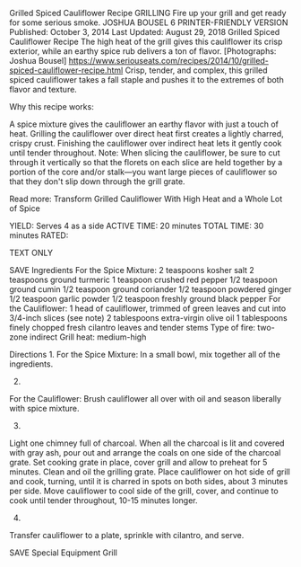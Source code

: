 Grilled Spiced Cauliflower Recipe
GRILLING Fire up your grill and get ready for some serious smoke.
JOSHUA BOUSEL
6     PRINTER-FRIENDLY VERSION
Published: October 3, 2014 Last Updated: August 29, 2018
Grilled Spiced Cauliflower Recipe
The high heat of the grill gives this cauliflower its crisp exterior, while an earthy spice rub delivers a ton of flavor. [Photographs: Joshua Bousel]
https://www.seriouseats.com/recipes/2014/10/grilled-spiced-cauliflower-recipe.html
Crisp, tender, and complex, this grilled spiced cauliflower takes a fall staple and pushes it to the extremes of both flavor and texture.

Why this recipe works:

A spice mixture gives the cauliflower an earthy flavor with just a touch of heat.
Grilling the cauliflower over direct heat first creates a lightly charred, crispy crust.
Finishing the cauliflower over indirect heat lets it gently cook until tender throughout.
Note: When slicing the cauliflower, be sure to cut through it vertically so that the florets on each slice are held together by a portion of the core and/or stalk—you want large pieces of cauliflower so that they don't slip down through the grill grate.

Read more: Transform Grilled Cauliflower With High Heat and a Whole Lot of Spice

YIELD:
Serves 4 as a side
ACTIVE TIME:
20 minutes
TOTAL TIME:
30 minutes
RATED:
    
TEXT ONLY 
 
 
 SAVE
Ingredients
For the Spice Mixture:
2 teaspoons kosher salt
2 teaspoons ground turmeric
1 teaspoon crushed red pepper
1/2 teaspoon ground cumin
1/2 teaspoon ground coriander
1/2 teaspoon powdered ginger
1/2 teaspoon garlic powder
1/2 teaspoon freshly ground black pepper
For the Cauliflower:
1 head of cauliflower, trimmed of green leaves and cut into 3/4-inch slices (see note)
2 tablespoons extra-virgin olive oil
1 tablespoons finely chopped fresh cilantro leaves and tender stems
Type of fire: two-zone indirect
Grill heat: medium-high

Directions
1.
For the Spice Mixture: In a small bowl, mix together all of the ingredients.

2.
For the Cauliflower: Brush cauliflower all over with oil and season liberally with spice mixture.

3.
Light one chimney full of charcoal. When all the charcoal is lit and covered with gray ash, pour out and arrange the coals on one side of the charcoal grate. Set cooking grate in place, cover grill and allow to preheat for 5 minutes. Clean and oil the grilling grate. Place cauliflower on hot side of grill and cook, turning, until it is charred in spots on both sides, about 3 minutes per side. Move cauliflower to cool side of the grill, cover, and continue to cook until tender throughout, 10-15 minutes longer.

4.
Transfer cauliflower to a plate, sprinkle with cilantro, and serve.

 SAVE
Special Equipment
Grill